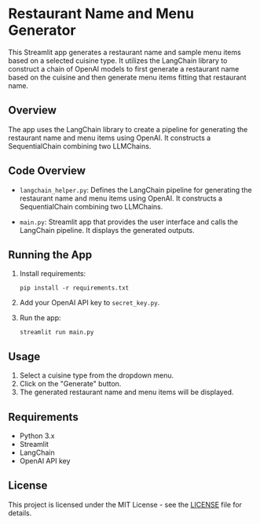 # Restaurant Name and Menu Generator

This Streamlit app generates a restaurant name and sample menu items based on a selected cuisine type. It utilizes the LangChain library to construct a chain of OpenAI models to first generate a restaurant name based on the cuisine and then generate menu items fitting that restaurant name.

## Overview

The app uses the LangChain library to create a pipeline for generating the restaurant name and menu items using OpenAI. It constructs a SequentialChain combining two LLMChains.

## Code Overview

- `langchain_helper.py`: Defines the LangChain pipeline for generating the restaurant name and menu items using OpenAI. It constructs a SequentialChain combining two LLMChains.

- `main.py`: Streamlit app that provides the user interface and calls the LangChain pipeline. It displays the generated outputs.

## Running the App

1. Install requirements:

    ```
    pip install -r requirements.txt
    ```

2. Add your OpenAI API key to `secret_key.py`.

3. Run the app:

    ```
    streamlit run main.py
    ```

## Usage

1. Select a cuisine type from the dropdown menu.
2. Click on the "Generate" button.
3. The generated restaurant name and menu items will be displayed.

## Requirements

- Python 3.x
- Streamlit
- LangChain
- OpenAI API key

## License

This project is licensed under the MIT License - see the [LICENSE](LICENSE) file for details.

